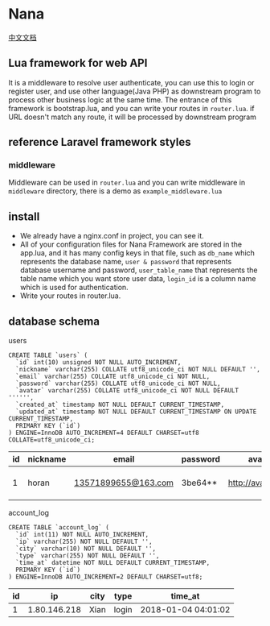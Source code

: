 # Nana

[中文文档](README.md)

## Lua framework for web API

It is a middleware to resolve user authenticate, you can use this to login or register user, and use other language(Java PHP) as downstream program to process other business logic at the same time.
The entrance of this framework is bootstrap.lua, and you can write your routes in `router.lua`. if URL doesn't match any route, it will be processed by downstream program

## reference Laravel framework styles

### middleware

Middleware can be used in `router.lua` and you can write middleware in `middleware` directory, there is a demo as `example_middleware.lua`

## install

* We already have a nginx.conf in project, you can see it.
* All of your configuration files for Nana Framework are stored in the app.lua, and it has many config keys in that file, such as `db_name` which represents the database name, `user & password` that represents database username and password, `user_table_name` that represents the table name which you want store user data, `login_id` is a column name which is used for authentication.
* Write your routes in router.lua.

## database schema

users
```
CREATE TABLE `users` (
  `id` int(10) unsigned NOT NULL AUTO_INCREMENT,
  `nickname` varchar(255) COLLATE utf8_unicode_ci NOT NULL DEFAULT '',
  `email` varchar(255) COLLATE utf8_unicode_ci NOT NULL,
  `password` varchar(255) COLLATE utf8_unicode_ci NOT NULL,
  `avatar` varchar(255) COLLATE utf8_unicode_ci NOT NULL DEFAULT '''''',
  `created_at` timestamp NOT NULL DEFAULT CURRENT_TIMESTAMP,
  `updated_at` timestamp NOT NULL DEFAULT CURRENT_TIMESTAMP ON UPDATE CURRENT_TIMESTAMP,
  PRIMARY KEY (`id`)
) ENGINE=InnoDB AUTO_INCREMENT=4 DEFAULT CHARSET=utf8 COLLATE=utf8_unicode_ci;
```

id | nickname | email | password | avatar | created_at | updated_at
---| -------- | ----- | -------- | ------ | ---------- | ----------
 1 | horan | 13571899655@163.com|3be64**| http://avatar.com | 2017-11-28 07:46:46 | 2017-11-28 07:46:46

account_log
```
CREATE TABLE `account_log` (
  `id` int(11) NOT NULL AUTO_INCREMENT,
  `ip` varchar(255) NOT NULL DEFAULT '',
  `city` varchar(10) NOT NULL DEFAULT '',
  `type` varchar(255) NOT NULL DEFAULT '',
  `time_at` datetime NOT NULL DEFAULT CURRENT_TIMESTAMP,
  PRIMARY KEY (`id`)
) ENGINE=InnoDB AUTO_INCREMENT=2 DEFAULT CHARSET=utf8;
```

id | ip | city | type | time_at
---| ---| ---- | ---- | -------
 1 | 1.80.146.218 | Xian | login | 2018-01-04 04:01:02
